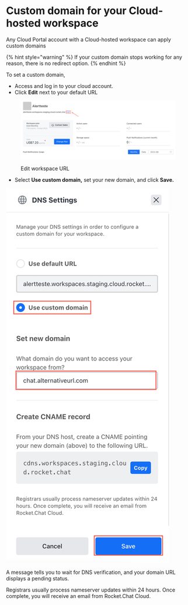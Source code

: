 # Custom domain for your Cloud-hosted workspace

Any Cloud Portal account with a Cloud-hosted workspace can apply custom domains

{% hint style="warning" %}
If your custom domain stops working for any reason, there is no redirect option.
{% endhint %}

To set a custom domain,

* Access and log in to your cloud account.
* Click **Edit** next to your default URL

<figure><img src="../../../.gitbook/assets/Edit workspace URL.png" alt=""><figcaption><p>Edit workspace URL</p></figcaption></figure>

* Select **Use custom domain,** set your new domain, and click **Save.**

![DNS settings](<../../../.gitbook/assets/DNS settings saas.png>)

A message tells you to wait for DNS verification, and your domain URL displays a pending status.

Registrars usually process nameserver updates within 24 hours. Once complete, you will receive an email from Rocket.Chat Cloud.
